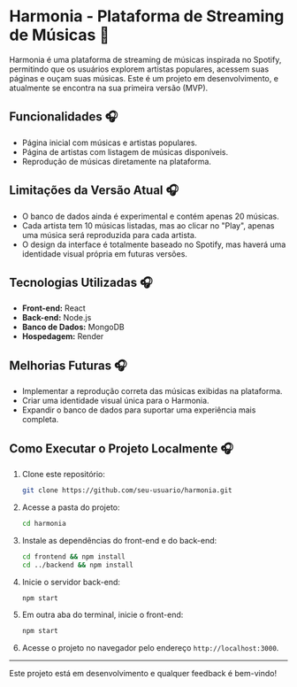 # Harmonia - Plataforma de Streaming de Músicas 🎵

Harmonia é uma plataforma de streaming de músicas inspirada no Spotify, permitindo que os usuários explorem artistas populares, acessem suas páginas e ouçam suas músicas. Este é um projeto em desenvolvimento, e atualmente se encontra na sua primeira versão (MVP).

## Funcionalidades 🎧
- Página inicial com músicas e artistas populares.
- Página de artistas com listagem de músicas disponíveis.
- Reprodução de músicas diretamente na plataforma.

## Limitações da Versão Atual 🎧
- O banco de dados ainda é experimental e contém apenas 20 músicas.
- Cada artista tem 10 músicas listadas, mas ao clicar no "Play", apenas uma música será reproduzida para cada artista.
- O design da interface é totalmente baseado no Spotify, mas haverá uma identidade visual própria em futuras versões.

## Tecnologias Utilizadas 🎧
- **Front-end:** React
- **Back-end:** Node.js
- **Banco de Dados:** MongoDB
- **Hospedagem:** Render

## Melhorias Futuras 🎧
- Implementar a reprodução correta das músicas exibidas na plataforma.
- Criar uma identidade visual única para o Harmonia.
- Expandir o banco de dados para suportar uma experiência mais completa.

## Como Executar o Projeto Localmente 🎧
1. Clone este repositório:
   ```sh
   git clone https://github.com/seu-usuario/harmonia.git
   ```
2. Acesse a pasta do projeto:
   ```sh
   cd harmonia
   ```
3. Instale as dependências do front-end e do back-end:
   ```sh
   cd frontend && npm install
   cd ../backend && npm install
   ```
4. Inicie o servidor back-end:
   ```sh
   npm start
   ```
5. Em outra aba do terminal, inicie o front-end:
   ```sh
   npm start
   ```
6. Acesse o projeto no navegador pelo endereço `http://localhost:3000`.

---
Este projeto está em desenvolvimento e qualquer feedback é bem-vindo!

